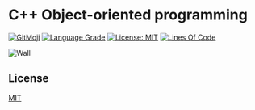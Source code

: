 # C++ Object-oriented programming

[![GitMoji](https://img.shields.io/badge/gitmoji-%20😜-FFDD67.svg)](https://gitmoji.dev)
[![Language Grade](https://img.shields.io/lgtm/grade/cpp/g/UltiRequiem/oop-js-platzi.svg?logo=lgtm&logoWidth=18)](https://lgtm.com/projects/g/UltiRequiem/oop-cpp-platzi/context:cpp)
[![License: MIT](https://img.shields.io/badge/License-MIT-blue.svg)](https://opensource.org/licenses/MIT)
[![Lines Of Code](https://img.shields.io/tokei/lines/github.com/UltiRequiem/oop-cpp-platzi?color=blue&label=Total%20Lines)](https://github.com/UltiRequiem/oop-cpp-platzi)

![Wall](./assets/wall.png)

## License

[MIT](./LICENSE)
